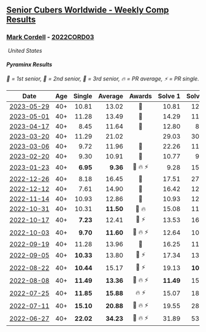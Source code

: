 <style>table {white-space: nowrap;}</style>
<link rel="stylesheet" type="text/css" href="/scw-comp/css/flags.css" />

## [Senior Cubers Worldwide - Weekly Comp Results](/scw-comp/results/)
### [Mark Cordell](README.md) - [2022CORD03](https://www.worldcubeassociation.org/persons/2022CORD03?event=pyram)

<i class="flag flag-US" />&nbsp;United States

#### Pyraminx Results

<span style="white-space: nowrap;">🥇 = 1st senior</span>, <span style="white-space: nowrap;">🥈 = 2nd senior</span>, <span style="white-space: nowrap;">🥉 = 3rd senior</span>, <span style="white-space: nowrap;">🔥 = PR average</span>, <span style="white-space: nowrap;">⚡ = PR single</span>.

| Date | Age | Single | Average | Awards | Solve 1 | Solve 2 | Solve 3 | Solve 4 | Solve 5 | Video |
| :--: | :--: | --: | --: | :--: | --: | --: | --: | --: | --: | :-- |
| [2023-05-29](../../results/2023-05-29/pyram.md) | 40+ | 10.81 | 13.02 | 🥉 | 10.81 | 12.07 | 11.05 | 15.93 | 17.82 | [Desktop](https://www.facebook.com/events/3552780501633678/permalink/3557429174502144) / [Mobile](https://m.facebook.com/events/3552780501633678?view=permalink&id=3557429174502144) |
| [2023-05-01](../../results/2023-05-01/pyram.md) | 40+ | 11.28 | 13.49 | 🥉 | 14.29 | 11.28 | 11.79 | 14.38 | 16.18 | [Desktop](https://www.facebook.com/events/1407988503335303/permalink/1412365282897625) / [Mobile](https://m.facebook.com/events/1407988503335303?view=permalink&id=1412365282897625) |
| [2023-04-17](../../results/2023-04-17/pyram.md) | 40+ | 8.45 | 11.64 | 🥉 | 12.80 | 8.61 | 13.51 | 15.43 | 8.45 | [Desktop](https://www.facebook.com/events/238970528738328/permalink/247175091251205) / [Mobile](https://m.facebook.com/events/238970528738328?view=permalink&id=247175091251205) |
| [2023-03-20](../../results/2023-03-20/pyram.md) | 40+ | 11.29 | 21.02 |  | 29.03 | 30.14 | 14.87 | 11.29 | 19.17 | [Desktop](https://www.facebook.com/events/171663595723883/permalink/179969831559926) / [Mobile](https://m.facebook.com/events/171663595723883?view=permalink&id=179969831559926) |
| [2023-03-06](../../results/2023-03-06/pyram.md) | 40+ | 9.72 | 11.96 | 🥇 | 22.26 | 11.05 | 12.33 | 12.49 | 9.72 | [Desktop](https://www.facebook.com/events/520428456921801/permalink/527135556251091) / [Mobile](https://m.facebook.com/events/520428456921801?view=permalink&id=527135556251091) |
| [2023-02-20](../../results/2023-02-20/pyram.md) | 40+ | 9.30 | 10.91 | 🥈 | 10.77 | 9.65 | 9.30 | 12.31 | 12.82 | [Desktop](https://www.facebook.com/events/902902514362571/permalink/910654333587389) / [Mobile](https://m.facebook.com/events/902902514362571?view=permalink&id=910654333587389) |
| [2023-01-23](../../results/2023-01-23/pyram.md) | 40+ | **6.95** | **9.36** | 🥇 🔥 ⚡ | 9.28 | 15.34 | 10.99 | 7.82 | **6.95** | [Desktop](https://www.facebook.com/events/1297068784473295/permalink/1306437626869744) / [Mobile](https://m.facebook.com/events/1297068784473295?view=permalink&id=1306437626869744) |
| [2022-12-26](../../results/2022-12-26/pyram.md) | 40+ | 8.18 | 16.45 | 🥉 | 17.51 | 27.33 | 11.69 | 8.18 | 20.15 | [Desktop](https://www.facebook.com/events/1093949927944727/permalink/1102688260404227) / [Mobile](https://m.facebook.com/events/1093949927944727?view=permalink&id=1102688260404227) |
| [2022-12-12](../../results/2022-12-12/pyram.md) | 40+ | 7.61 | 14.90 | 🥈 | 16.42 | 12.65 | 21.96 | 7.61 | 15.64 | [Desktop](https://www.facebook.com/events/663641112081341/permalink/674201064358679) / [Mobile](https://m.facebook.com/events/663641112081341?view=permalink&id=674201064358679) |
| [2022-11-14](../../results/2022-11-14/pyram.md) | 40+ | 10.93 | 12.86 | 🥈 | 10.93 | 12.23 | 13.99 | 12.44 | 13.91 | [Desktop](https://www.facebook.com/events/6099811736738322/permalink/6145487015504127) / [Mobile](https://m.facebook.com/events/6099811736738322?view=permalink&id=6145487015504127) |
| [2022-10-31](../../results/2022-10-31/pyram.md) | 40+ | 10.31 | **11.50** | 🥈 🔥 | 15.08 | 11.48 | 11.24 | 10.31 | 11.78 | [Desktop](https://www.facebook.com/events/843784600089254/permalink/853401805794200) / [Mobile](https://m.facebook.com/events/843784600089254?view=permalink&id=853401805794200) |
| [2022-10-17](../../results/2022-10-17/pyram.md) | 40+ | **7.23** | 12.41 | 🥇 ⚡ | 13.53 | 16.49 | 13.38 | 10.33 | **7.23** | [Desktop](https://www.facebook.com/events/1085515762098391/permalink/1095070054476295) / [Mobile](https://m.facebook.com/events/1085515762098391?view=permalink&id=1095070054476295) |
| [2022-10-03](../../results/2022-10-03/pyram.md) | 40+ | **9.70** | **11.60** | 🥈 🔥 ⚡ | 12.64 | 10.35 | **9.70** | 11.80 | 13.34 | [Desktop](https://www.facebook.com/events/3347502062203517/permalink/3360613967558993) / [Mobile](https://m.facebook.com/events/3347502062203517?view=permalink&id=3360613967558993) |
| [2022-09-19](../../results/2022-09-19/pyram.md) | 40+ | 11.28 | 13.96 | 🥈 | 16.25 | 11.28 | 13.77 | 22.45 | 11.86 | [Desktop](https://www.facebook.com/events/622543946125717/permalink/633493748364070) / [Mobile](https://m.facebook.com/events/622543946125717?view=permalink&id=633493748364070) |
| [2022-09-05](../../results/2022-09-05/pyram.md) | 40+ | **10.33** | 13.80 | 🥈 ⚡ | 17.34 | 13.78 | 12.10 | **10.33** | 15.51 | [Desktop](https://www.facebook.com/events/921549679236169/permalink/932686131455857) / [Mobile](https://m.facebook.com/events/921549679236169?view=permalink&id=932686131455857) |
| [2022-08-22](../../results/2022-08-22/pyram.md) | 40+ | **10.44** | 15.17 | 🥉 ⚡ | 19.13 | **10.44** | 13.16 | 13.22 | 19.71 | [Desktop](https://www.facebook.com/events/476554570981315/permalink/485386996764739) / [Mobile](https://m.facebook.com/events/476554570981315?view=permalink&id=485386996764739) |
| [2022-08-08](../../results/2022-08-08/pyram.md) | 40+ | **11.49** | **13.36** | 🥈 🔥 ⚡ | **11.49** | 15.96 | 13.03 | 11.69 | 15.37 | [Desktop](https://www.facebook.com/events/1202320373645710/permalink/1211304392747308) / [Mobile](https://m.facebook.com/events/1202320373645710?view=permalink&id=1211304392747308) |
| [2022-07-25](../../results/2022-07-25/pyram.md) | 40+ | **11.85** | **15.88** | 🔥 ⚡ | 15.07 | 18.81 | **11.85** | 17.37 | 15.21 | [Desktop](https://www.facebook.com/events/587016656266234/permalink/595844682050098) / [Mobile](https://m.facebook.com/events/587016656266234?view=permalink&id=595844682050098) |
| [2022-07-11](../../results/2022-07-11/pyram.md) | 40+ | **15.10** | **20.88** | 🥉 🔥 ⚡ | 19.55 | 28.43 | 24.41 | **15.10** | 18.67 | [Desktop](https://www.facebook.com/events/1077792383124606/permalink/1087145182189326) / [Mobile](https://m.facebook.com/events/1077792383124606?view=permalink&id=1087145182189326) |
| [2022-06-27](../../results/2022-06-27/pyram.md) | 40+ | **22.02** | **34.23** | 🥉 🔥 ⚡ | 31.89 | 53.03 | 37.05 | 33.76 | **22.02** | [Desktop](https://www.facebook.com/events/3239186643032731/permalink/3249854785299250) / [Mobile](https://m.facebook.com/events/3239186643032731?view=permalink&id=3249854785299250) |


<!-- Global site tag (gtag.js) - Google Analytics -->
<script async src="https://www.googletagmanager.com/gtag/js?id=UA-86348435-3"></script>
<script>window.dataLayer = window.dataLayer || []; function gtag() {dataLayer.push(arguments);} gtag('js', new Date()); gtag('config', 'UA-86348435-3');</script>
